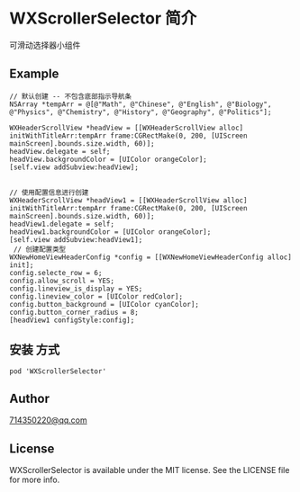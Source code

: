 # WXScrollerSelector 简介

可滑动选择器小组件

## Example

```
// 默认创建 -- 不包含底部指示导航条
NSArray *tempArr = @[@"Math", @"Chinese", @"English", @"Biology", @"Physics", @"Chemistry", @"History", @"Geography", @"Politics"];

WXHeaderScrollView *headView = [[WXHeaderScrollView alloc] initWithTitleArr:tempArr frame:CGRectMake(0, 200, [UIScreen mainScreen].bounds.size.width, 60)];
headView.delegate = self;
headView.backgroundColor = [UIColor orangeColor];
[self.view addSubview:headView];


// 使用配置信息进行创建
WXHeaderScrollView *headView1 = [[WXHeaderScrollView alloc] initWithTitleArr:tempArr frame:CGRectMake(0, 200, [UIScreen mainScreen].bounds.size.width, 60)];
headView1.delegate = self;
headView1.backgroundColor = [UIColor orangeColor];
[self.view addSubview:headView1];
 // 创建配置类型
WXNewHomeViewHeaderConfig *config = [[WXNewHomeViewHeaderConfig alloc] init];
config.selecte_row = 6;
config.allow_scroll = YES;
config.lineview_is_display = YES;
config.lineview_color = [UIColor redColor];
config.button_background = [UIColor cyanColor];
config.button_corner_radius = 8;
[headView1 configStyle:config];

```


## 安装 方式
```
pod 'WXScrollerSelector'
```
## Author

714350220@qq.com 

## License

WXScrollerSelector is available under the MIT license. See the LICENSE file for more info.
